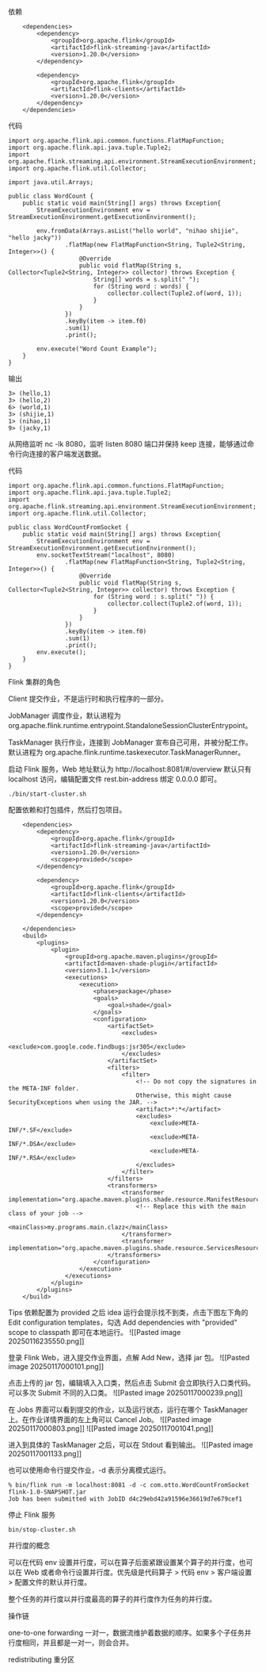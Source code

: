 
依赖
```
    <dependencies>
        <dependency>
            <groupId>org.apache.flink</groupId>
            <artifactId>flink-streaming-java</artifactId>
            <version>1.20.0</version>
        </dependency>

        <dependency>
            <groupId>org.apache.flink</groupId>
            <artifactId>flink-clients</artifactId>
            <version>1.20.0</version>
        </dependency>
    </dependencies>
```

代码
```
import org.apache.flink.api.common.functions.FlatMapFunction;
import org.apache.flink.api.java.tuple.Tuple2;
import org.apache.flink.streaming.api.environment.StreamExecutionEnvironment;
import org.apache.flink.util.Collector;

import java.util.Arrays;

public class WordCount {
    public static void main(String[] args) throws Exception{
        StreamExecutionEnvironment env = StreamExecutionEnvironment.getExecutionEnvironment();

        env.fromData(Arrays.asList("hello world", "nihao shijie", "hello jacky"))
                .flatMap(new FlatMapFunction<String, Tuple2<String, Integer>>() {
                    @Override
                    public void flatMap(String s, Collector<Tuple2<String, Integer>> collector) throws Exception {
                        String[] words = s.split(" ");
                        for (String word : words) {
                            collector.collect(Tuple2.of(word, 1));
                        }
                    }
                })
                .keyBy(item -> item.f0)
                .sum(1)
                .print();

        env.execute("Word Count Example");
    }
}
```

输出
```
3> (hello,1)
3> (hello,2)
6> (world,1)
3> (shijie,1)
1> (nihao,1)
9> (jacky,1)
```


从网络监听 nc -lk 8080，监听 listen 8080 端口并保持 keep 连接，能够通过命令行向连接的客户端发送数据。

代码
```
import org.apache.flink.api.common.functions.FlatMapFunction;  
import org.apache.flink.api.java.tuple.Tuple2;  
import org.apache.flink.streaming.api.environment.StreamExecutionEnvironment;  
import org.apache.flink.util.Collector;  
  
public class WordCountFromSocket {  
    public static void main(String[] args) throws Exception{  
        StreamExecutionEnvironment env = StreamExecutionEnvironment.getExecutionEnvironment();  
        env.socketTextStream("localhost", 8080)  
                .flatMap(new FlatMapFunction<String, Tuple2<String, Integer>>() {  
                    @Override  
                    public void flatMap(String s, Collector<Tuple2<String, Integer>> collector) throws Exception {  
                        for (String word : s.split(" ")) {  
                            collector.collect(Tuple2.of(word, 1));  
                        }  
                    }  
                })  
                .keyBy(item -> item.f0)  
                .sum(1)  
                .print();  
        env.execute();  
    }  
}
```

 
Flink 集群的角色

Client 提交作业，不是运行时和执行程序的一部分。

JobManager 调度作业，默认进程为 org.apache.flink.runtime.entrypoint.StandaloneSessionClusterEntrypoint。

TaskManager 执行作业，连接到 JobManager 宣布自己可用，并被分配工作。默认进程为 org.apache.flink.runtime.taskexecutor.TaskManagerRunner。

启动 Flink 服务，Web 地址默认为 http://localhost:8081/#/overview 默认只有 localhost 访问，编辑配置文件 rest.bin-address 绑定 0.0.0.0 即可。
```
./bin/start-cluster.sh
```

配置依赖和打包插件，然后打包项目。
```
    <dependencies>
        <dependency>
            <groupId>org.apache.flink</groupId>
            <artifactId>flink-streaming-java</artifactId>
            <version>1.20.0</version>
            <scope>provided</scope>
        </dependency>

        <dependency>
            <groupId>org.apache.flink</groupId>
            <artifactId>flink-clients</artifactId>
            <version>1.20.0</version>
            <scope>provided</scope>
        </dependency>

    </dependencies>
    <build>
        <plugins>
            <plugin>
                <groupId>org.apache.maven.plugins</groupId>
                <artifactId>maven-shade-plugin</artifactId>
                <version>3.1.1</version>
                <executions>
                    <execution>
                        <phase>package</phase>
                        <goals>
                            <goal>shade</goal>
                        </goals>
                        <configuration>
                            <artifactSet>
                                <excludes>
                                    <exclude>com.google.code.findbugs:jsr305</exclude>
                                </excludes>
                            </artifactSet>
                            <filters>
                                <filter>
                                    <!-- Do not copy the signatures in the META-INF folder.
                                    Otherwise, this might cause SecurityExceptions when using the JAR. -->
                                    <artifact>*:*</artifact>
                                    <excludes>
                                        <exclude>META-INF/*.SF</exclude>
                                        <exclude>META-INF/*.DSA</exclude>
                                        <exclude>META-INF/*.RSA</exclude>
                                    </excludes>
                                </filter>
                            </filters>
                            <transformers>
                                <transformer implementation="org.apache.maven.plugins.shade.resource.ManifestResourceTransformer">
                                    <!-- Replace this with the main class of your job -->
                                    <mainClass>my.programs.main.clazz</mainClass>
                                </transformer>
                                <transformer implementation="org.apache.maven.plugins.shade.resource.ServicesResourceTransformer"/>
                            </transformers>
                        </configuration>
                    </execution>
                </executions>
            </plugin>
        </plugins>
    </build>
```

Tips 依赖配置为 provided 之后 idea 运行会提示找不到类，点击下图左下角的 Edit configuration templates，勾选 Add dependencies with "provided" scope to classpath 即可在本地运行。
![[Pasted image 20250116235550.png]]

登录 Flink Web，进入提交作业界面，点解 Add New，选择 jar 包。
![[Pasted image 20250117000101.png]]

点击上传的 jar 包，编辑填入入口类，然后点击 Submit 会立即执行入口类代码。可以多次 Submit 不同的入口类。
![[Pasted image 20250117000239.png]]

在 Jobs 界面可以看到提交的作业，以及运行状态，运行在哪个 TaskManager 上。在作业详情界面的左上角可以 Cancel Job。
![[Pasted image 20250117000803.png]]
![[Pasted image 20250117001041.png]]

进入到具体的 TaskManager 之后，可以在 Stdout 看到输出。
![[Pasted image 20250117001133.png]]

也可以使用命令行提交作业，-d 表示分离模式运行。
```
% bin/flink run -m localhost:8081 -d -c com.otto.WordCountFromSocket flink-1.0-SNAPSHOT.jar 
Job has been submitted with JobID d4c29ebd42a91596e36619d7e679cef1
```

停止 Flink 服务
```
bin/stop-cluster.sh
```

并行度的概念

可以在代码 env 设置并行度，可以在算子后面紧跟设置某个算子的并行度，也可以在 Web 或者命令行设置并行度。优先级是代码算子 > 代码 env > 客户端设置 > 配置文件的默认并行度。

整个任务的并行度以并行度最高的算子的并行度作为任务的并行度。

操作链

one-to-one forwarding 一对一，数据流维护着数据的顺序。如果多个子任务并行度相同，并且都是一对一，则会合并。

redistributing 重分区



